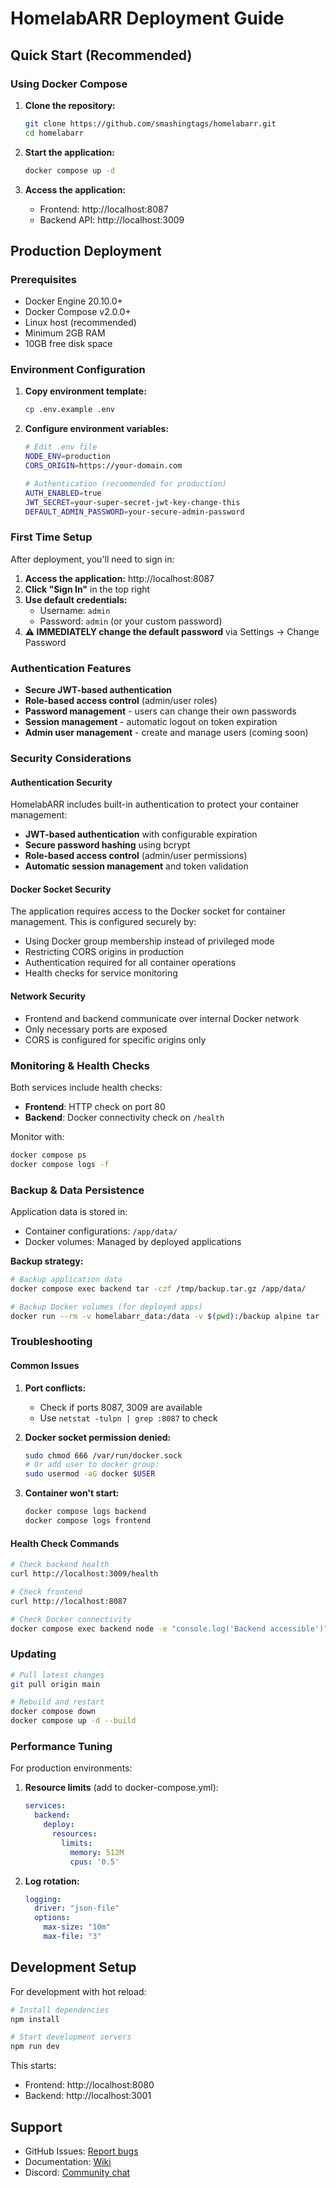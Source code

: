 # HomelabARR Deployment Guide

## Quick Start (Recommended)

### Using Docker Compose

1. **Clone the repository:**
   ```bash
   git clone https://github.com/smashingtags/homelabarr.git
   cd homelabarr
   ```

2. **Start the application:**
   ```bash
   docker compose up -d
   ```

3. **Access the application:**
   - Frontend: http://localhost:8087
   - Backend API: http://localhost:3009

## Production Deployment

### Prerequisites

- Docker Engine 20.10.0+
- Docker Compose v2.0.0+
- Linux host (recommended)
- Minimum 2GB RAM
- 10GB free disk space

### Environment Configuration

1. **Copy environment template:**
   ```bash
   cp .env.example .env
   ```

2. **Configure environment variables:**
   ```bash
   # Edit .env file
   NODE_ENV=production
   CORS_ORIGIN=https://your-domain.com
   
   # Authentication (recommended for production)
   AUTH_ENABLED=true
   JWT_SECRET=your-super-secret-jwt-key-change-this
   DEFAULT_ADMIN_PASSWORD=your-secure-admin-password
   ```

### First Time Setup

After deployment, you'll need to sign in:

1. **Access the application:** http://localhost:8087
2. **Click "Sign In"** in the top right
3. **Use default credentials:**
   - Username: `admin`
   - Password: `admin` (or your custom password)
4. **⚠️ IMMEDIATELY change the default password** via Settings → Change Password

### Authentication Features

- **Secure JWT-based authentication**
- **Role-based access control** (admin/user roles)
- **Password management** - users can change their own passwords
- **Session management** - automatic logout on token expiration
- **Admin user management** - create and manage users (coming soon)

### Security Considerations

#### Authentication Security
HomelabARR includes built-in authentication to protect your container management:

- **JWT-based authentication** with configurable expiration
- **Secure password hashing** using bcrypt
- **Role-based access control** (admin/user permissions)
- **Automatic session management** and token validation

#### Docker Socket Security
The application requires access to the Docker socket for container management. This is configured securely by:

- Using Docker group membership instead of privileged mode
- Restricting CORS origins in production
- Authentication required for all container operations
- Health checks for service monitoring

#### Network Security
- Frontend and backend communicate over internal Docker network
- Only necessary ports are exposed
- CORS is configured for specific origins only

### Monitoring & Health Checks

Both services include health checks:

- **Frontend**: HTTP check on port 80
- **Backend**: Docker connectivity check on `/health`

Monitor with:
```bash
docker compose ps
docker compose logs -f
```

### Backup & Data Persistence

Application data is stored in:
- Container configurations: `/app/data/`
- Docker volumes: Managed by deployed applications

**Backup strategy:**
```bash
# Backup application data
docker compose exec backend tar -czf /tmp/backup.tar.gz /app/data/

# Backup Docker volumes (for deployed apps)
docker run --rm -v homelabarr_data:/data -v $(pwd):/backup alpine tar -czf /backup/volumes-backup.tar.gz /data
```

### Troubleshooting

#### Common Issues

1. **Port conflicts:**
   - Check if ports 8087, 3009 are available
   - Use `netstat -tulpn | grep :8087` to check

2. **Docker socket permission denied:**
   ```bash
   sudo chmod 666 /var/run/docker.sock
   # Or add user to docker group:
   sudo usermod -aG docker $USER
   ```

3. **Container won't start:**
   ```bash
   docker compose logs backend
   docker compose logs frontend
   ```

#### Health Check Commands

```bash
# Check backend health
curl http://localhost:3009/health

# Check frontend
curl http://localhost:8087

# Check Docker connectivity
docker compose exec backend node -e "console.log('Backend accessible')"
```

### Updating

```bash
# Pull latest changes
git pull origin main

# Rebuild and restart
docker compose down
docker compose up -d --build
```

### Performance Tuning

For production environments:

1. **Resource limits** (add to docker-compose.yml):
   ```yaml
   services:
     backend:
       deploy:
         resources:
           limits:
             memory: 512M
             cpus: '0.5'
   ```

2. **Log rotation:**
   ```yaml
   logging:
     driver: "json-file"
     options:
       max-size: "10m"
       max-file: "3"
   ```

## Development Setup

For development with hot reload:

```bash
# Install dependencies
npm install

# Start development servers
npm run dev
```

This starts:
- Frontend: http://localhost:8080
- Backend: http://localhost:3001

## Support

- GitHub Issues: [Report bugs](https://github.com/smashingtags/homelabarr/issues)
- Documentation: [Wiki](https://github.com/smashingtags/homelabarr/wiki)
- Discord: [Community chat](https://discord.gg/Pc7mXX786x)